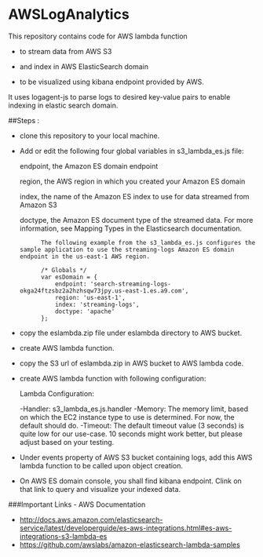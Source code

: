 # AWSLogAnalytics

This repository contains code for AWS lambda function 

- to stream data from AWS S3 

- and index in AWS ElasticSearch domain 

- to be visualized using kibana endpoint provided by AWS.


It uses logagent-js to parse logs to desired key-value pairs to enable indexing in elastic search domain.


##Steps :

- clone this repository to your local machine.

- Add or edit the following four global variables in s3_lambda_es.js file:

    endpoint, the Amazon ES domain endpoint

    region, the AWS region in which you created your Amazon ES domain

    index, the name of the Amazon ES index to use for data streamed from Amazon S3

    doctype, the Amazon ES document type of the streamed data. For more information, see Mapping Types in the Elasticsearch documentation.

            The following example from the s3_lambda_es.js configures the sample application to use the streaming-logs Amazon ES domain endpoint in the us-east-1 AWS region.
            
            /* Globals */
            var esDomain = {
                endpoint: 'search-streaming-logs-okga24ftzsbz2a2hzhsqw73jpy.us-east-1.es.a9.com',
                region: 'us-east-1',
                index: 'streaming-logs',
                doctype: 'apache'
            };
            
- copy the eslambda.zip file under eslambda directory to AWS bucket.

- create AWS lambda function.

- copy the S3 url of eslambda.zip in AWS bucket to AWS lambda code.

- create AWS lambda function with following configuration:

    Lambda Configuration:

    -Handler: s3_lambda_es.js.handler
    -Memory: The memory limit, based on which the EC2 instance type to use is determined. For now, the default should do.
    -Timeout: The default timeout value (3 seconds) is quite low for our use-case. 10 seconds might work better, but please adjust based on your testing.
 
 - Under events property of AWS S3 bucket containing logs, add this AWS lambda function to be called upon object creation.
 
 - On AWS ES domain console, you shall find kibana endpoint. Clink on that link to query and visualize your indexed data.

###Important Links - AWS Documentation 
- http://docs.aws.amazon.com/elasticsearch-service/latest/developerguide/es-aws-integrations.html#es-aws-integrations-s3-lambda-es
- https://github.com/awslabs/amazon-elasticsearch-lambda-samples

